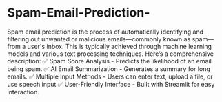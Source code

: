 # Spam-Email-Prediction-
Spam email prediction is the process of automatically identifying and filtering out unwanted or malicious emails—commonly known as spam—from a user's inbox. This is typically achieved through machine learning models and various text processing techniques. Here’s a comprehensive description:
✅ Spam Score Analysis - Predicts the likelihood of an email being spam.
✅ AI Email Summarization - Generates a summary for long emails.
✅ Multiple Input Methods - Users can enter text, upload a file, or use speech input
✅ User-Friendly Interface - Built with Streamlit for easy interaction.
